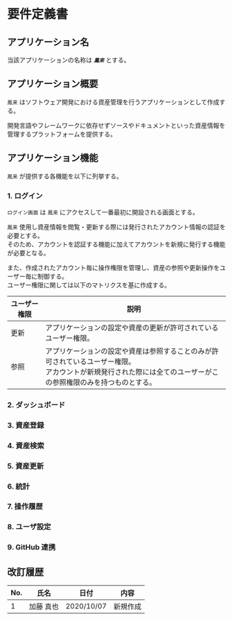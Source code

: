# 要件定義書

## アプリケーション名

当該アプリケーションの名称は **_`鳳来`_** とする。

## アプリケーション概要

`鳳来` はソフトウェア開発における資産管理を行うアプリケーションとして作成する。

開発言語やフレームワークに依存せずソースやドキュメントといった資産情報を管理するプラットフォームを提供する。

## アプリケーション機能

`鳳来` が提供する各機能を以下に列挙する。

### 1. ログイン

`ログイン画面` は `鳳来` にアクセスして一番最初に開設される画面とする。

`鳳来` 使用し資産情報を閲覧・更新する際には発行されたアカウント情報の認証を必要とする。</br>
そのため、アカウントを認証する機能に加えてアカウントを新規に発行する機能が必要となる。

また、作成されたアカウント毎に操作権限を管理し、資産の参照や更新操作をユーザー毎に制御する。</br>
ユーザー権限に関しては以下のマトリクスを基に作成する。

| ユーザー権限 | 説明                                                                                                                                                                |
| ------------ | ------------------------------------------------------------------------------------------------------------------------------------------------------------------- |
| 更新         | アプリケーションの設定や資産の更新が許可されているユーザー権限。                                                                                                    |
| 参照         | アプリケーションの設定や資産は参照することのみが許可されているユーザー権限。</br>アカウントが新規発行された際には全てのユーザーがこの参照権限のみを持つものとする。 |

### 2. ダッシュボード

### 3. 資産登録

### 4. 資産検索

### 5. 資産更新

### 6. 統計

### 7. 操作履歴

### 8. ユーザ設定

### 9. GitHub 連携

## 改訂履歴

| No. | 氏名      | 日付       | 内容     |
| --- | --------- | ---------- | -------- |
| 1   | 加藤 真也 | 2020/10/07 | 新規作成 |
